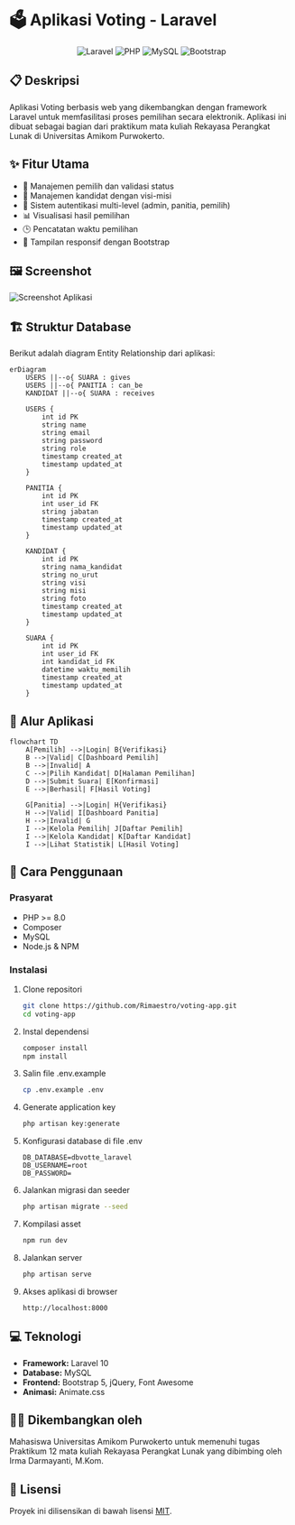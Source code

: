 # 🗳️ Aplikasi Voting - Laravel

<div align="center">

![Laravel](https://img.shields.io/badge/Laravel-FF2D20?style=for-the-badge&logo=laravel&logoColor=white)
![PHP](https://img.shields.io/badge/PHP-777BB4?style=for-the-badge&logo=php&logoColor=white)
![MySQL](https://img.shields.io/badge/MySQL-4479A1?style=for-the-badge&logo=mysql&logoColor=white)
![Bootstrap](https://img.shields.io/badge/Bootstrap-7952B3?style=for-the-badge&logo=bootstrap&logoColor=white)

</div>

## 📋 Deskripsi
Aplikasi Voting berbasis web yang dikembangkan dengan framework Laravel untuk memfasilitasi proses pemilihan secara elektronik. Aplikasi ini dibuat sebagai bagian dari praktikum mata kuliah Rekayasa Perangkat Lunak di Universitas Amikom Purwokerto.

## ✨ Fitur Utama
- 👥 Manajemen pemilih dan validasi status
- 👑 Manajemen kandidat dengan visi-misi
- 🔐 Sistem autentikasi multi-level (admin, panitia, pemilih)
- 📊 Visualisasi hasil pemilihan
- 🕒 Pencatatan waktu pemilihan
- 📱 Tampilan responsif dengan Bootstrap

## 🖼️ Screenshot
![Screenshot Aplikasi](https://via.placeholder.com/800x400?text=Screenshot+Aplikasi+Voting)

## 🏗️ Struktur Database
Berikut adalah diagram Entity Relationship dari aplikasi:

```mermaid
erDiagram
    USERS ||--o{ SUARA : gives
    USERS ||--o{ PANITIA : can_be
    KANDIDAT ||--o{ SUARA : receives

    USERS {
        int id PK
        string name
        string email
        string password
        string role
        timestamp created_at
        timestamp updated_at
    }

    PANITIA {
        int id PK
        int user_id FK
        string jabatan
        timestamp created_at
        timestamp updated_at
    }

    KANDIDAT {
        int id PK
        string nama_kandidat
        string no_urut
        string visi
        string misi
        string foto
        timestamp created_at
        timestamp updated_at
    }

    SUARA {
        int id PK
        int user_id FK
        int kandidat_id FK
        datetime waktu_memilih
        timestamp created_at
        timestamp updated_at
    }
```

## 🔄 Alur Aplikasi
```mermaid
flowchart TD
    A[Pemilih] -->|Login| B{Verifikasi}
    B -->|Valid| C[Dashboard Pemilih]
    B -->|Invalid| A
    C -->|Pilih Kandidat| D[Halaman Pemilihan]
    D -->|Submit Suara| E[Konfirmasi]
    E -->|Berhasil| F[Hasil Voting]
    
    G[Panitia] -->|Login| H{Verifikasi}
    H -->|Valid| I[Dashboard Panitia]
    H -->|Invalid| G
    I -->|Kelola Pemilih| J[Daftar Pemilih]
    I -->|Kelola Kandidat| K[Daftar Kandidat]
    I -->|Lihat Statistik| L[Hasil Voting]
```

## 🚀 Cara Penggunaan

### Prasyarat
- PHP >= 8.0
- Composer
- MySQL
- Node.js & NPM

### Instalasi
1. Clone repositori
   ```bash
   git clone https://github.com/Rimaestro/voting-app.git
   cd voting-app
   ```

2. Instal dependensi
   ```bash
   composer install
   npm install
   ```

3. Salin file .env.example
   ```bash
   cp .env.example .env
   ```

4. Generate application key
   ```bash
   php artisan key:generate
   ```

5. Konfigurasi database di file .env
   ```
   DB_DATABASE=dbvotte_laravel
   DB_USERNAME=root
   DB_PASSWORD=
   ```

6. Jalankan migrasi dan seeder
   ```bash
   php artisan migrate --seed
   ```

7. Kompilasi asset
   ```bash
   npm run dev
   ```

8. Jalankan server
   ```bash
   php artisan serve
   ```

9. Akses aplikasi di browser
   ```
   http://localhost:8000
   ```

## 💻 Teknologi
- **Framework:** Laravel 10
- **Database:** MySQL
- **Frontend:** Bootstrap 5, jQuery, Font Awesome
- **Animasi:** Animate.css

## 👨‍💻 Dikembangkan oleh
Mahasiswa Universitas Amikom Purwokerto untuk memenuhi tugas Praktikum 12 mata kuliah Rekayasa Perangkat Lunak yang dibimbing oleh Irma Darmayanti, M.Kom.

## 📝 Lisensi
Proyek ini dilisensikan di bawah lisensi [MIT](https://opensource.org/licenses/MIT).
